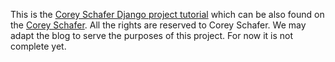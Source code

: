 This is the [Corey Schafer Django project tutorial](https://www.youtube.com/watch?v=UmljXZIypDc&list=PL-osiE80TeTtoQCKZ03TU5fNfx2UY6U4p&index=1) which can be also found on the [Corey Schafer](https://github.com/CoreyMSchafer/code_snippets/tree/master/Django_Blog). All the rights are reserved to Corey Schafer. We may adapt the blog to serve the purposes of this project. For now it is not complete yet.